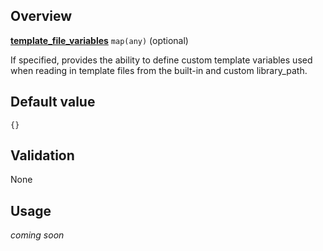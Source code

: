 ## Overview

[**template_file_variables**](#overview) `map(any)` (optional)

If specified, provides the ability to define custom template variables used when reading in template files from the built-in and custom library_path.

## Default value

`{}`

## Validation

None

## Usage

_coming soon_

[//]: # "************************"
[//]: # "INSERT LINK LABELS BELOW"
[//]: # "************************"

[this_page]: # "Link for the current page."
